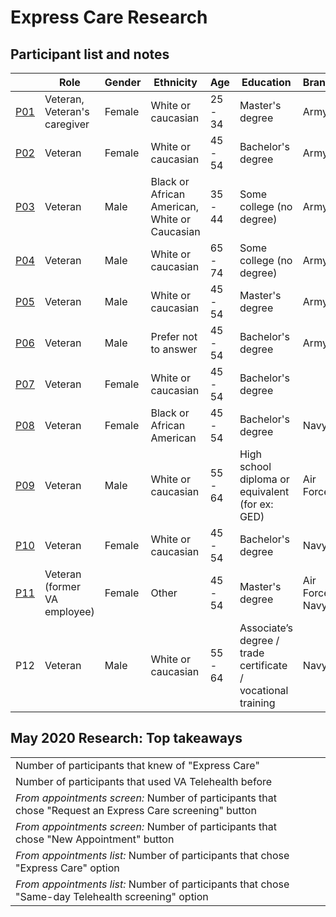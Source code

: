 # Express Care Research

## Participant list and notes

|                                                              | Role                         | Gender | Ethnicity                                     | Age     | Education                                                    | Branch          | Location |
| ------------------------------------------------------------ | ---------------------------- | ------ | --------------------------------------------- | ------- | ------------------------------------------------------------ | --------------- | -------- |
| [P01](../2020-may-research/session-notes/20200501-express-care-p01.md) | Veteran, Veteran's caregiver | Female | White or caucasian                            | 25 - 34 | Master's degree                                              | Army            | MD       |
| [P02](../2020-may-research/session-notes/20200504-express-care-p02.md) | Veteran                      | Female | White or caucasian                            | 45 - 54 | Bachelor's degree                                            | Army            | GA       |
| [P03](../2020-may-research/session-notes/20200504-express-care-p03.md) | Veteran                      | Male   | Black or African American, White or Caucasian | 35 - 44 | Some college (no degree)                                     | Army            | CT       |
| [P04](../2020-may-research/session-notes/20200506-express-care-p04.md) | Veteran                      | Male   | White or caucasian                            | 65 - 74 | Some college (no degree)                                     | Army            | OK       |
| [P05](../2020-may-research/session-notes/20200506-express-care-p05.md) | Veteran                      | Male   | White or caucasian                            | 45 - 54 | Master's degree                                              | Army            | MA       |
| [P06](../2020-may-research/session-notes/20200506-express-care-p06.md) | Veteran                      | Male   | Prefer not to answer                          | 45 - 54 | Bachelor's degree                                            | Army            | CA       |
| [P07](../2020-may-research/session-notes/20200506-express-care-p07.md) | Veteran                      | Female | White or caucasian                            | 45 - 54 | Bachelor's degree                                            |                 | FL       |
| [P08](../2020-may-research/session-notes/20200507-express-care-p08.md) | Veteran                      | Female | Black or African American                     | 45 - 54 | Bachelor's degree                                            | Navy            | IN       |
| [P09](../2020-may-research/session-notes/20200507-express-care-p09.md) | Veteran                      | Male   | White or caucasian                            | 55 - 64 | High school diploma or equivalent (for ex: GED)              | Air Force       | PA       |
| [P10](../2020-may-research/session-notes/20200507-express-care-p10.md) | Veteran                      | Female | White or caucasian                            | 45 - 54 | Bachelor's degree                                            | Navy            | GA       |
| [P11](../2020-may-research/session-notes/20200508-express-care-p11.md) | Veteran (former VA employee) | Female | Other                                         | 45 - 54 | Master's degree                                              | Air Force, Navy | MI       |
| P12                                                          | Veteran                      | Male   | White or caucasian                            | 55 - 64 | Associate’s degree / trade certificate / vocational training | Navy            | NH       |



## May 2020 Research: Top takeaways

|                                                              |      |      |
| ------------------------------------------------------------ | ---- | ---- |
| Number of participants that knew of "Express Care"           |      |      |
| Number of participants that used VA Telehealth before        |      |      |
| *From appointments screen:* Number of participants that chose "Request an Express Care screening" button |      |      |
| *From appointments screen:* Number of participants that chose "New Appointment" button |      |      |
| *From appointments list:* Number of participants that chose "Express Care" option |      |      |
| *From appointments list:* Number of participants that chose "Same-day Telehealth screening" option |      |      |
